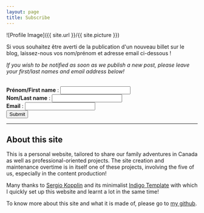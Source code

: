```yaml
---
layout: page
title: Subscribe
---
```

![Profile Image]({{ site.url }}/{{ site.picture }})
<br>
<p>Si vous souhaitez être averti de la publication d'un nouveau billet sur le blog, laissez-nous vos nom/prénom et adresse email ci-dessous !</p>
<p><i> If you wish to be notified as soon as we publish a new post, please leave your first/last names and email address below!</i></p>
<br>
<form method="post" action="">
  <b>Prénom/First name</b> : <input type="text" size="20" name="first_name">
  <br>
  <b>Nom/Last name</b> : <input type="text" size="20" name="last_name">
  <br>
  <b>Email</b> : <input type="email" size="20" name="email">
  <br>
  <input type="submit" value="Submit">
</form>

<?php
  include "/controller.php";
?>

---
<h2>About this site</h2>
<p>This is a personal website, tailored to share our family adventures in Canada as well as professional-oriented projects. The site creation and maintenance overtime is in itself one of these projects, involving the five of us, especially in the content production!</p>

<p>Many thanks to <a href="https://github.com/sergiokopplin/">Sergio Kopplin</a> and its minimalist <a href="https://github.com/sergiokopplin/indigo">Indigo Template</a> with which I quickly set up this website and learnt a lot in the same time!

To know more about this site and what it is made of, please go to <a href="https://github.com/flelain">my github</a>.
